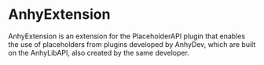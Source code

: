 # AnhyExtension
AnhyExtension is an extension for the PlaceholderAPI plugin that enables the use of placeholders from plugins developed by AnhyDev, which are built on the AnhyLibAPI, also created by the same developer.
